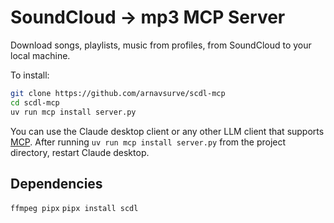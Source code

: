 # SoundCloud -> mp3 MCP Server

Download songs, playlists, music from profiles, from SoundCloud to your local machine.

To install:
```bash
git clone https://github.com/arnavsurve/scdl-mcp
cd scdl-mcp
uv run mcp install server.py
```

You can use the Claude desktop client or any other LLM client that supports [MCP](https://www.anthropic.com/news/model-context-protocol). After running `uv run mcp install server.py` from the project directory, restart Claude desktop.

## Dependencies

`ffmpeg pipx`
`pipx install scdl`

